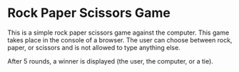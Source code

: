 # Rock Paper Scissors Game

This is a simple rock paper scissors game against the computer. This game takes place in the console of a browser. 
The user can choose between rock, paper, or scissors and is not allowed to type anything else.

After 5 rounds, a winner is displayed (the user, the computer, or a tie).


